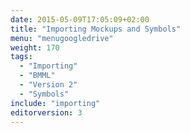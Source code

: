 ```yaml
---
date: 2015-05-09T17:05:09+02:00
title: "Importing Mockups and Symbols"
menu: "menugoogledrive"
weight: 170
tags:
  - "Importing"
  - "BMML"
  - "Version 2"
  - "Symbols"
include: "importing"
editorversion: 3
---
```

